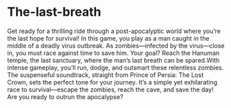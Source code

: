 # The-last-breath
Get ready for a thrilling ride through a post-apocalyptic world where you’re the last hope for survival! In this game, you play as a man caught in the middle of a deadly virus outbreak. As zombies—infected by the virus—close in, you must race against time to save him. Your goal? Reach the Hanuman temple, the last sanctuary, where the man’s last breath can be spared.With intense gameplay, you’ll run, dodge, and outsmart these relentless zombies. The suspenseful soundtrack, straight from Prince of Persia: The Lost Crown, sets the perfect tone for your journey. It’s a simple yet exhilarating race to survival—escape the zombies, reach the cave, and save the day! Are you ready to outrun the apocalypse?
